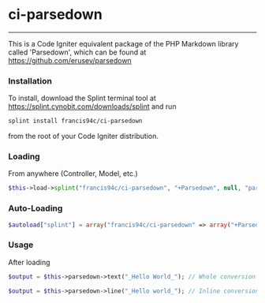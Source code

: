 # ci-parsedown #

----

This is a Code Igniter equivalent package of the PHP Markdown library called 'Parsedown', which can be found at https://github.com/erusev/parsedown 

### Installation ###

To install, download the Splint terminal tool at https://splint.cynobit.com/downloads/splint and run 



```bash
splint install francis94c/ci-parsedown

```

from the root of your Code Igniter distribution.

### Loading ###

From anywhere (Controller, Model, etc.)

```php
$this->load->splint("francis94c/ci-parsedown", "+Parsedown", null, "parsedown");
```

### Auto-Loading ###

```php
$autoload["splint"] = array("francis94c/ci-parsedown" => array("+Parsedown", null, "parsedown"));
```

### Usage ###

After loading

```php
$output = $this->parsedown->text("_Hello World_"); // Whole conversion

$output = $this->parsedown->line("_Hello world_"); // Inline conversion
```


